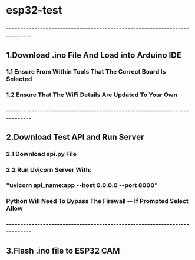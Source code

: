 # esp32-test
### --------------------------------------------------------------------------
##  1.Download .ino File And Load into Arduino IDE
### 1.1 Ensure From Within Tools That The Correct Board Is Selected
### 1.2 Ensure That The WiFi Details Are Updated To Your Own
### --------------------------------------------------------------------------
## 2.Download Test API and Run Server
### 2.1 Download api.py File
### 2.2 Run Uvicorn Server With:
### "uvicorn api_name:app --host 0.0.0.0 --port 8000"
### Python Will Need To Bypass The Firewall -- If Prompted Select Allow
### --------------------------------------------------------------------------
## 3.Flash .ino file to ESP32 CAM

